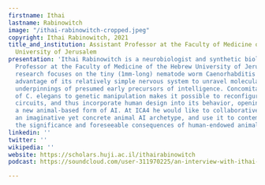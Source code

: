 ```yaml
---
firstname: Ithai
lastname: Rabinowitch
image: "/ithai-rabinowitch-cropped.jpeg"
copyright: Ithai Rabinowitch, 2021
title_and_institution: Assistant Professor at the Faculty of Medicine of the Hebrew
  University of Jerusalem
presentation: 'Ithai Rabinowitch is a neurobiologist and synthetic biologist, Assistant
  Professor at the Faculty of Medicine of the Hebrew University of Jerusalem. His
  research focuses on the tiny (1mm-long) nematode worm Caenorhabditis elegans, taking
  advantage of its relatively simple nervous system to unravel molecular and cellular
  underpinnings of presumed early precursors of intelligence. Concomitantly, the amenability
  of C. elegans to genetic manipulation makes it possible to reconfigure its neural
  circuits, and thus incorporate human design into its behavior, opening the way for
  a new animal-based form of AI. At ICA4 he would like to collaboratively conceptualize
  an imaginative yet concrete animal AI archetype, and use it to contemplate about
  the significance and foreseeable consequences of human-endowed animal intelligence. '
linkedin: ''
twitter: ''
wikipedia: ''
website: https://scholars.huji.ac.il/ithairabinowitch
podcast: https://soundcloud.com/user-311970225/an-interview-with-ithai-rabinowitch-on-engineering-the-brain

---
```

